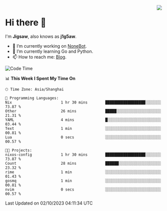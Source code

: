 <a href="#">
  <img align="right" src="https://github-readme-stats.vercel.app/api?username=j1g5awi&count_private=true&show_icons=true&title_color=80070B&text_color=B3B3B3&bg_color=212121&icon_color=80070B" />
</a>

# Hi there 👋

I'm **Jigsaw**, also knows as **j1g5aw**.

- 🔭 I’m currently working on [NoneBot](https://github.com/nonebot).
- 🌱 I’m currently learning Go and Python.
- 📫 How to reach me: [Blog](https://blog.maddestroyer.xyz/).

<!--START_SECTION:waka-->
![Code Time](http://img.shields.io/badge/Code%20Time-1%2C257%20hrs%2040%20mins-blue)

📊 **This Week I Spent My Time On** 

```text
🕑︎ Time Zone: Asia/Shanghai

💬 Programming Languages: 
Nix                      1 hr 30 mins        ██████████████████░░░░░░░   73.87 % 
Other                    26 mins             █████░░░░░░░░░░░░░░░░░░░░   21.31 % 
YAML                     4 mins              █░░░░░░░░░░░░░░░░░░░░░░░░   03.44 % 
Text                     1 min               ░░░░░░░░░░░░░░░░░░░░░░░░░   00.81 % 
Lua                      0 secs              ░░░░░░░░░░░░░░░░░░░░░░░░░   00.57 % 

🐱‍💻 Projects: 
nixos-config             1 hr 30 mins        ██████████████████░░░░░░░   73.87 % 
Count                    28 mins             ██████░░░░░░░░░░░░░░░░░░░   23.32 % 
rime                     1 min               ░░░░░░░░░░░░░░░░░░░░░░░░░   01.43 % 
gosmq                    1 min               ░░░░░░░░░░░░░░░░░░░░░░░░░   00.81 % 
nvim                     0 secs              ░░░░░░░░░░░░░░░░░░░░░░░░░   00.57 % 
```


 Last Updated on 02/10/2023 04:11:34 UTC
<!--END_SECTION:waka-->
